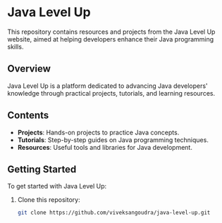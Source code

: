 # Java Level Up

This repository contains resources and projects from the Java Level Up website, aimed at helping developers enhance their Java programming skills.

## Overview

Java Level Up is a platform dedicated to advancing Java developers' knowledge through practical projects, tutorials, and learning resources.

## Contents

* **Projects**: Hands-on projects to practice Java concepts.
* **Tutorials**: Step-by-step guides on Java programming techniques.
* **Resources**: Useful tools and libraries for Java development.

## Getting Started

To get started with Java Level Up:

1. Clone this repository:

   ```bash
   git clone https://github.com/viveksangoudra/java-level-up.git
   ```
